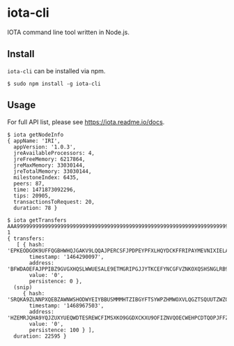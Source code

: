 iota-cli
========

IOTA command line tool written in Node.js.

Install
-------

`iota-cli` can be installed via npm.

```
$ sudo npm install -g iota-cli
```

Usage
-----

For full API list, please see https://iota.readme.io/docs.

```
$ iota getNodeInfo
{ appName: 'IRI',
  appVersion: '1.0.3',
  jreAvailableProcessors: 4,
  jreFreeMemory: 6217864,
  jreMaxMemory: 33030144,
  jreTotalMemory: 33030144,
  milestoneIndex: 6435,
  peers: 87,
  time: 1471873092296,
  tips: 20905,
  transactionsToRequest: 20,
  duration: 78 }

$ iota getTransfers AAA999999999999999999999999999999999999999999999999999999999999999999999999999999 1 
{ transfers: 
   [ { hash: 'EPKEODGOK9UFFQGBHWHQJGAKV9LQQAJPERCSFJPDPEYPFXLHQYDCKFFRIPAYMEVNIXIELAM9KOBWD9999',
       timestamp: '1464290097',
       address: 'BFWDAOEFAJPPIBZ9GVGXHQSLWWUESALE9ETMGRIPGJJYTKCEFYNCGFVZNKOXQSHSNGLRB9GZSKNNHQSWK',
       value: '0',
       persistence: 0 },
  (snip)
     { hash: 'SRQKA9ZLNNPXQEBZAWNWSHODWYEIYBBUSMMMHTZIBGYFTSYWPZHMWOXVLQGZTSQUUTZWZGQTMTR9W9999',
       timestamp: '1468967503',
       address: 'HZEMRJQHA9YQJZUXYUEQWDTESREWCFIMSXKO9GGDXCKXU9OFIZNVQOECWEHPCDTQOPJFFZFVFOHOBOZOK',
       value: '0',
       persistence: 100 } ],
  duration: 22595 }
```

